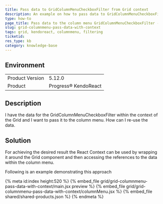 ```yaml
---
title: Pass data to GridColumnMenuCheckboxFilter from Grid context
description: An example on how to pass data to GridColumnMenuCheckboxFilter using React Context.
type: how-to
page_title: Pass data to the column menu GridColumnMenuCheckboxFilter - KendoReact Grid
slug: grid-columnmenu-pass-data-with-context
tags: grid, kendoreact, columnmenu, filtering
ticketid: 
res_type: kb
category: knowledge-base
---
```


## Environment

<table>
	<tbody>
		<tr>
			<td>Product Version</td>
			<td>5.12.0</td>
		</tr>
		<tr>
			<td>Product</td>
			<td>Progress® KendoReact</td>
		</tr>
	</tbody>
</table>


## Description

I have the data for the GridColumnMenuCheckboxFilter within the context of the Grid and I want to pass it to the column menu. How can I re-use the data.

## Solution 

For achieving the desired result the React Context can be used by wrapping it around the Grid component and then accessing the references to the data within the column menu.

Following is an example demonstrating this approach

{% meta id:index height:520 %}
{% embed_file grid/grid-columnmenu-pass-data-with-context/main.jsx preview %}
{% embed_file grid/grid-columnmenu-pass-data-with-context/columnMenu.jsx %}
{% embed_file shared/shared-products.json %}
{% endmeta %}